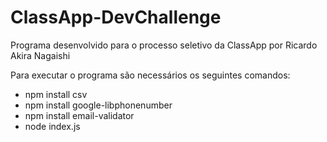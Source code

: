 # ClassApp-DevChallenge

Programa desenvolvido para o processo seletivo da ClassApp por Ricardo Akira Nagaishi

Para executar o programa são necessários os seguintes comandos:
- npm install csv
- npm install google-libphonenumber
- npm install email-validator
- node index.js
